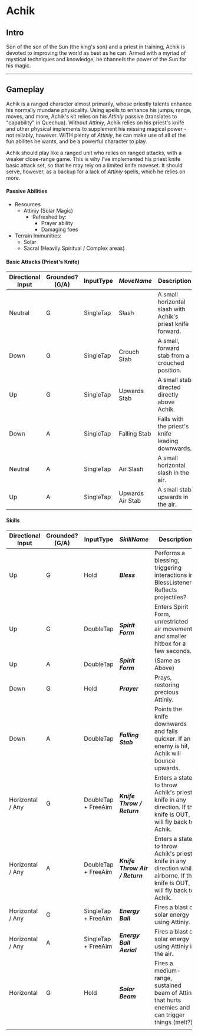 # Achik

## Intro
Son of the son of the Sun (the king's son) and a priest in training, Achik is devoted to improving the world as best as he can. Armed with a myriad of mystical techniques and knowledge, he channels the power of the Sun for his magic.

---

## Gameplay
Achik is a ranged character almost primarily, whose priestly talents enhance his normally mundane physicality. Using spells to enhance his jumps, range, moves, and more, Achik's kit relies on his *Attiniy* passive (translates to "capability" in Quechua). Without *Attiniy*, Achik relies on his priest's knife and other physical implements to supplement his missing magical power - not reliably, however. WITH plenty of *Attiniy*, he can make use of all of the fun abilites he wants, and be a powerful character to play.

Achik should play like a ranged unit who relies on ranged attacks, with a weaker close-range game. This is why I've implemented his priest knife basic attack set, so that he may rely on a limited knife moveset. It should serve, however, as a backup for a lack of *Attiniy* spells, which he relies on more.

#### Passive Abilities
- Resources
	- Attiniy (Solar Magic)
		- Refreshed by:
			- Prayer ability
			- Damaging foes
- Terrain Immunities:
	- Solar
	- Sacral (Heavily Spiritual / Complex areas)

#### Basic Attacks (Priest's Knife)
| **Directional Input** | **Grounded? (G/A)** | **InputType** | _MoveName_ | **Description** |
|---|---|---|---|---|
| Neutral | G | SingleTap | Slash | A small horizontal slash with Achik's priest knife forward. |
| Down | G | SingleTap | Crouch Stab | A small, forward stab from a crouched position. |
| Up | G | SingleTap | Upwards Stab | A small stab directed directly above Achik. |
| Down | A | SingleTap | Falling Stab | Falls with the priest's knife leading downwards. |
| Neutral | A | SingleTap | Air Slash | A small horizontal slash in the air. |
| Up | A | SingleTap | Upwards Air Stab | A small stab upwards in the air. |

#### Skills
| **Directional Input** | **Grounded? (G/A)** | **InputType** | _SkillName_ | **Description** |
|---|---|---|---|---|
| Up | G | Hold | **_Bless_** | Performs a blessing, triggering interactions in BlessListeners.<br>Reflects projectiles? |
| Up | G | DoubleTap | **_Spirit Form_** | Enters Spirit Form, unrestricted air movement and smaller hitbox for a few seconds. |
| Up | A | DoubleTap | **_Spirit Form_** | (Same as Above) |
| Down | G | Hold | **_Prayer_** | Prays, restoring precious Attiniy. |
| Down | A | DoubleTap | **_Falling Stab_** | Points the knife downwards and falls quicker. If an enemy is hit, Achik will bounce upwards. |
| Horizontal / Any | G | DoubleTap + FreeAim | **_Knife Throw / Return_** | Enters a state to throw Achik's priest knife in any direction. If the knife is OUT, it will fly back to Achik. |
| Horizontal / Any | A | DoubleTap + FreeAim | **_Knife Throw Air / Return_** | Enters a state to throw Achik's priest knife in any direction while airborne. If the knife is OUT, it will fly back to Achik. |
| Horizontal / Any | G | SingleTap + FreeAim | **_Energy Ball_** | Fires a blast of solar energy using Attiniy. |
| Horizontal / Any | A  | SingleTap + FreeAim | **_Energy Ball Aerial_** | Fires a blast of solar energy using Attiniy in the air. |
| Horizontal | G | Hold | **_Solar Beam_** | Fires a medium-range, sustained beam of Attiniy that hurts enemies and can trigger things (melt?) |
|  |  |  |  |  |

